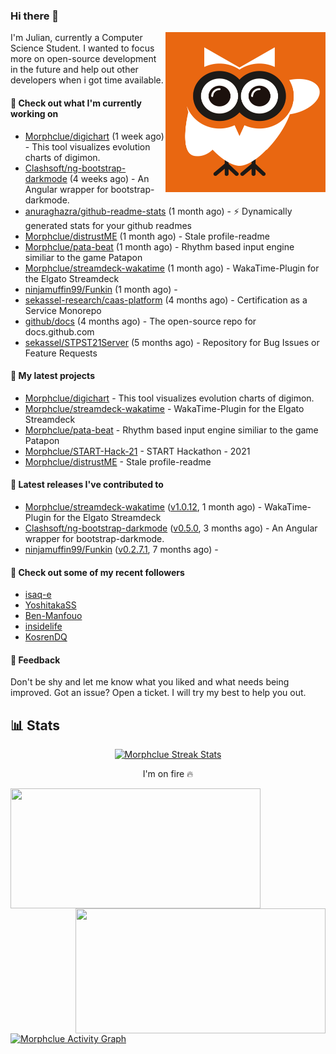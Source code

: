 ### Hi there 👋


<img align="right" src="https://github.com/Morphclue/Morphclue/blob/master/assets/animated-logo.gif" alt="Animated Logo" width="256" height="256" />
I'm Julian, currently a Computer Science Student. 
I wanted to focus more on open-source development in the future and help out other developers when i got time available.

#### 👷 Check out what I'm currently working on

- [Morphclue/digichart](https://github.com/Morphclue/digichart) (1 week ago) - This tool visualizes evolution charts of digimon.
- [Clashsoft/ng-bootstrap-darkmode](https://github.com/Clashsoft/ng-bootstrap-darkmode) (4 weeks ago) - An Angular wrapper for bootstrap-darkmode.
- [anuraghazra/github-readme-stats](https://github.com/anuraghazra/github-readme-stats) (1 month ago) - :zap: Dynamically generated stats for your github readmes
- [Morphclue/distrustME](https://github.com/Morphclue/distrustME) (1 month ago) - Stale profile-readme
- [Morphclue/pata-beat](https://github.com/Morphclue/pata-beat) (1 month ago) - Rhythm based input engine similiar to the game Patapon
- [Morphclue/streamdeck-wakatime](https://github.com/Morphclue/streamdeck-wakatime) (1 month ago) - WakaTime-Plugin for the Elgato Streamdeck 
- [ninjamuffin99/Funkin](https://github.com/ninjamuffin99/Funkin) (1 month ago) - 
- [sekassel-research/caas-platform](https://github.com/sekassel-research/caas-platform) (4 months ago) - Certification as a Service Monorepo
- [github/docs](https://github.com/github/docs) (4 months ago) - The open-source repo for docs.github.com
- [sekassel/STPST21Server](https://github.com/sekassel/STPST21Server) (5 months ago) - Repository for Bug Issues or Feature Requests

#### 🌱 My latest projects

- [Morphclue/digichart](https://github.com/Morphclue/digichart) - This tool visualizes evolution charts of digimon.
- [Morphclue/streamdeck-wakatime](https://github.com/Morphclue/streamdeck-wakatime) - WakaTime-Plugin for the Elgato Streamdeck 
- [Morphclue/pata-beat](https://github.com/Morphclue/pata-beat) - Rhythm based input engine similiar to the game Patapon
- [Morphclue/START-Hack-21](https://github.com/Morphclue/START-Hack-21) - START Hackathon - 2021
- [Morphclue/distrustME](https://github.com/Morphclue/distrustME) - Stale profile-readme

#### 🔭 Latest releases I've contributed to

- [Morphclue/streamdeck-wakatime](https://github.com/Morphclue/streamdeck-wakatime) ([v1.0.12](https://github.com/Morphclue/streamdeck-wakatime/releases/tag/v1.0.12), 1 month ago) - WakaTime-Plugin for the Elgato Streamdeck 
- [Clashsoft/ng-bootstrap-darkmode](https://github.com/Clashsoft/ng-bootstrap-darkmode) ([v0.5.0](https://github.com/Clashsoft/ng-bootstrap-darkmode/releases/tag/v0.5.0), 3 months ago) - An Angular wrapper for bootstrap-darkmode.
- [ninjamuffin99/Funkin](https://github.com/ninjamuffin99/Funkin) ([v0.2.7.1](https://github.com/ninjamuffin99/Funkin/releases/tag/v0.2.7.1), 7 months ago) - 

#### 👯 Check out some of my recent followers

- [isaq-e](https://github.com/isaq-e)
- [YoshitakaSS](https://github.com/YoshitakaSS)
- [Ben-Manfouo](https://github.com/Ben-Manfouo)
- [insidelife](https://github.com/insidelife)
- [KosrenDQ](https://github.com/KosrenDQ)

#### 💬 Feedback
Don't be shy and let me know what you liked and what needs being improved. 
Got an issue? Open a ticket. I will try my best to help you out.

## 📊 Stats

<p align="center">
  <a href="https://github.com/DenverCoder1/github-readme-streak-stats">
    <img title="🔥 Streak Stats" alt="Morphclue Streak Stats" src="http://github-readme-streak-stats.herokuapp.com?user=Morphclue&theme=dark"/>
  </a>
  <p align="center">I'm on fire 🔥</p>
</p>


<a href="https://github.com/anuraghazra/github-readme-stats">
  <img align="left" 
  src="https://github-readme-stats.vercel.app/api?username=Morphclue&show_icons=true&theme=dark&count_private=true&icon_color=0075ff&include_all_commits=true&custom_title=Morphclue%27s+GitHub+Stats"
  height="192px" width="400px"/>
</a>
<a href="https://github.com/anuraghazra/github-readme-stats">
  <img align="right" src="https://github-readme-stats.vercel.app/api/wakatime?username=Morphclue&theme=dark&layout=compact&langs_count=10" height="200px" width="400px"/>
</a>



<a href="https://github.com/ashutosh00710/github-readme-activity-graph"><img alt="Morphclue Activity Graph" 
src="https://activity-graph.herokuapp.com/graph?username=Morphclue&bg_color=141414&color=FFFFFF&line=ea8204&point=c3c3c3&hide_border=true" /></a>

